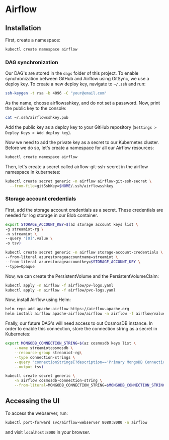 # Airflow

## Installation

First, create a namespace:

```sh
kubectl create namespace airflow
```

### DAG synchronization

Our DAG's are stored in the `dags` folder of this project. To enable synchronization between GitHub and Airflow using GitSync,
we use a deploy key. To create a new deploy key, navigate to `~/.ssh` and run:

```sh
ssh-keygen -t rsa -b 4096 -C "your@email.com"
```

As the name, choose airflowsshkey, and do not set a password. Now, print the public key to the console:

```sh
cat ~/.ssh/airflowsshkey.pub
```

Add the public key as a deploy key to your GitHub repository (`Settings > Deploy Keys > Add deploy key`).

Now we need to add the private key as a secret to our Kubernetes cluster. Before we do so, let's create a namespace
for all our Airflow resources:

```sh
kubectl create namespace airflow
```

Then, let's create a secret called airflow-git-ssh-secret in the airflow namespace in kubernetes:

```sh
kubectl create secret generic -n airflow airflow-git-ssh-secret \
  --from-file=gitSshKey=$HOME/.ssh/airflowsshkey
```

### Storage account credentials

First, add the storage account credentials as a secret. These credentials are needed for log storage in our Blob container.

```sh
export STORAGE_ACCOUNT_KEY=$(az storage account keys list \
-g streamiot-rg \
-n streamiot \
--query '[0]'.value \
-o tsv)

kubectl create secret generic -n airflow storage-account-credentials \
--from-literal azurestorageaccountname=streamiot \
--from-literal azurestorageaccountkey=$STORAGE_ACCOUNT_KEY \
--type=Opaque
```

Now, we can create the PersistentVolume and the PersistentVolumeClaim:

```sh
kubectl apply -n airflow -f airflow/pv-logs.yaml
kubectl apply -n airflow -f airflow/pvc-logs.yaml
```

Now, install Airflow using Helm:

```sh
helm repo add apache-airflow https://airflow.apache.org
helm install airflow apache-airflow/airflow -n airflow -f airflow/values.yaml --debug
```

Fnally, our future DAG's will need access to out CosmosDB instance. In order to enable this connection, store the connection string as a secret in Kubernetes:


```sh
export MONGODB_CONNECTION_STRING=$(az cosmosdb keys list \
    --name streamiotcosmosdb \
    --resource-group streamiot-rg\
    --type connection-strings \
    --query "connectionStrings[?description=='Primary MongoDB Connection String'].connectionString" \
    --output tsv)

kubectl create secret generic \
    -n airflow cosmosdb-connection-string \
    --from-literal=MONGODB_CONNECTION_STRING=$MONGODB_CONNECTION_STRING
```

## Accessing the UI

To access the webserver, run:

```sh
kubectl port-forward svc/airflow-webserver 8080:8080 -n airflow
```

and visit `localhost:8080` in your browser.
